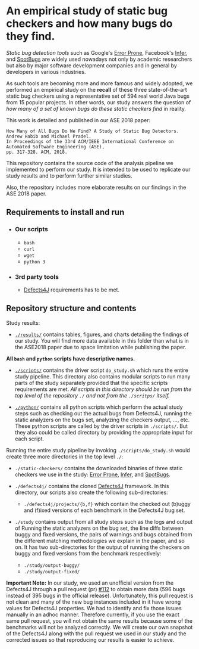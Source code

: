 # An empirical study of static bug checkers and how many bugs do they find.

*Static bug detection tools* such as Google's [Error Prone](https://errorprone.info/),
Facebook's [Infer](http://fbinfer.com), and [SpotBugs](https://spotbugs.github.io/)
are widely used nowadays not only by academic researchers but also by major
software development companies and in general by developers in various
industries.

As such tools are becoming more and more famous and widely adopted, we
performed an empirical study on the **recall** of these three state-of-the-art
static bug checkers using a representative set of 594 real world Java bugs from
15 popular projects. In other words, our study answers the question of *how many
of a set of known bugs do these static checkers find* in reality.

This work is detailed and published in our ASE 2018 paper:

    How Many of All Bugs Do We Find? A Study of Static Bug Detectors.
    Andrew Habib and Michael Pradel.
    In Proceedings of the 33rd ACM/IEEE International Conference on Automated Software Engineering (ASE),
    pp. 317-328. ACM, 2018.

This repository contains the source code of the analysis pipeline we implemented
to perform our study. It is intended to be used to replicate our study results
and to perform further similar studies.

Also, the repository includes more elaborate results on our findings in the
ASE 2018 paper.

## Requirements to install and run

- ### Our scripts
  - `bash`
  - `curl`
  - `wget`
  - `python 3`

- ### 3rd party tools
  - [Defects4J](https://github.com/rjust/defects4j) requirements has to be met.

## Repository structure and contents

Study results:

- [`./results/`](results/README.md)
contains tables, figures, and charts detailing the findings of our study. You
will find more data available in this folder than what is in the ASE2018 paper
due to space limitation while publishing the paper.

**All ``bash`` and ``python`` scripts have descriptive names.**

- [`./scripts/`](scripts)
contains the driver script `do_study.sh` which runs the entire study
pipeline. This directory also contains modular scripts to run many parts of the
study separately provided that the specific scripts requirements are met.
*All scripts in this directory should be run from the top level of the
repository ```./``` and not from the ```./scritps/``` itself.*

- [`./python/`](python)
contains all python scripts which perform the actual study steps such as
checking out the actual bugs from Defects4J, running the static analyzers
on the bugs set, analyzing the checkers output, ..., etc. These python scripts
are called by the driver scripts in `./scripts/`. But they also could be
called directory by providing the appropriate input for each script.

Running the entire study pipeline by invoking `./scripts/do_study.sh` would
create three more directories in the top level `./`:

- `./static-checkers/`
contains the downloaded binaries of three static checkers we use
in the study: [Error Prone](https://errorprone.info/), [Infer](http://fbinfer.com),
and [SpotBugs](https://spotbugs.github.io/).

- `./defects4j/`
contains the cloned [Defects4J](https://github.com/rjust/defects4j) framework.
In this directory, our scripts also create the following sub-directories:
  - `./defects4j/projects/{b,f}` which contain the checked out (b)uggy
  and (f)ixed versions of each benchmark in the Defects4J bug set.

- `./study`
contains output from all study steps such as the logs and output of Running
the static analyzers on the bug set, the line diffs between buggy and fixed
versions, the pairs of warnings and bugs obtained from the different matching
methodologies we explain in the paper, and so on. It has two sub-directories
for the output of running the checkers on buggy and fixed versions from the
benchmark respectively:
  - `./study/output-buggy/`
  - `./study/output-fixed/`

**Important Note:**
In our study, we used an unofficial version from the Defects4J through a pull
request (pr) [#112](https://github.com/rjust/defects4j/pull/112) to obtain more
data (596 bugs instead of 395 bugs in the official release).
Unfortunately, this pull request is not clean and many of the new bug instances
included in it have wrong values for Defects4J properties. We had to identify
and fix those issues manually in an adhoc manner.
Therefore currently, if you use the exact same pull request, you will not obtain
the same results because some of the benchmarks will not be analyzed correctly.
We will create our own snapshot of the Defects4J along with the pull request
we used in our study and the corrected issues so that reproducing our results is
easier to achieve.
